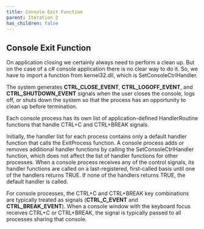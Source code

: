 ```yaml
---
title: Console Exit Function
parent: Iteration 2
has_children: false
---
```


## Console Exit Function
On application closing we certainly always need to perform a clean up. But on the case of a c# console application there is no clear way to do it. So, we have to import a function from kernel32.dll, which is SetConsoleCtrlHandler.

The system generates **CTRL_CLOSE_EVENT**, **CTRL_LOGOFF_EVENT**, and **CTRL_SHUTDOWN_EVENT** signals when the user closes the console, logs off, or shuts down the system so that the process has an opportunity to clean up before termination.

Each console process has its own list of application-defined HandlerRoutine functions that handle CTRL+C and CTRL+BREAK signals.

Initially, the handler list for each process contains only a default handler function that calls the ExitProcess function. A console process adds or removes additional handler functions by calling the SetConsoleCtrlHandler function, which does not affect the list of handler functions for other processes. When a console process receives any of the control signals, its handler functions are called on a last-registered, first-called basis until one of the handlers returns TRUE. If none of the handlers returns TRUE, the default handler is called.

For console processes, the CTRL+C and CTRL+BREAK key combinations are typically treated as signals (**CTRL_C_EVENT** and **CTRL_BREAK_EVENT**). When a console window with the keyboard focus receives CTRL+C or CTRL+BREAK, the signal is typically passed to all processes sharing that console.